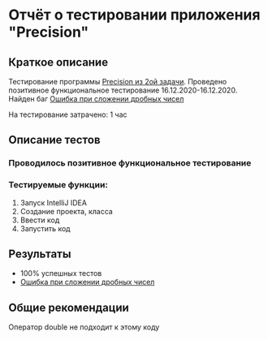 # Отчёт о тестировании приложения "Precision"
## Краткое описание
Тестирование программы [Precision из 2ой задачи](https://github.com/netology-code/javaqa-homeworks/tree/master/programming). Проведено позитивное функциональное тестирование 16.12.2020-16.12.2020. Найден баг [Ошибка при сложении дробных чисел](https://github.com/Cook1eM/Java1.2.2/issues/1)

На тестирование затрачено: 1 час

## Описание тестов

### Проводилось позитивное функциональное тестирование 

### Тестируемые функции:
1. Запуск IntelliJ IDEA
1. Создание проекта, класса
1. Ввести код 
1. Запустить код

## Результаты
* 100% успешных тестов
* [Ошибка при сложении дробных чисел](https://github.com/Cook1eM/Java1.2.2/issues/1)
## Общие рекомендации
Оператор double не подходит к этому коду
